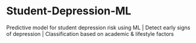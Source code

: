 # Student-Depression-ML
Predictive model for student depression risk using ML | Detect early signs of depression | Classification based on academic &amp; lifestyle factors
